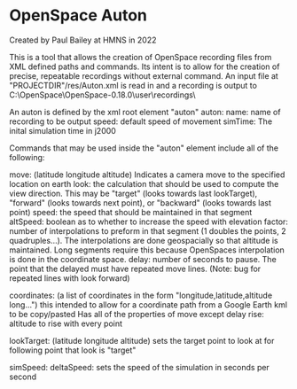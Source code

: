 # OpenSpace Auton
Created by Paul Bailey at HMNS in 2022

This is a tool that allows the creation of OpenSpace recording files from XML defined paths and commands. Its intent is to allow for the creation of precise, repeatable recordings without external command.
An input file at "PROJECTDIR"/res/Auton.xml is read in and a recording is output to C:\OpenSpace\OpenSpace-0.18.0\user\recordings\

An auton is defined by the xml root element "auton"
auton:
	name: name of recording to be output
	speed: default speed of movement
	simTime: The inital simulation time in j2000

Commands that may be used inside the "auton" element include all of the following:

move: (latitude longitude altitude)
Indicates a camera move to the specified location on earth
	look: the calculation that should be used to compute the view direction. This may be "target" (looks towards last lookTarget), "forward" (looks towards next point), or "backward" (looks towards last point)
	speed: the speed that should be maintained in that segment
	altSpeed: boolean as to whether to increase the speed with elevation
	factor: number of interpolations to preform in that segment (1 doubles the points, 2 quadruples...). The interpolations are done geospacially so that altitude is maintained. Long segments require this because OpenSpaces interpolation is done in the coordinate space.
	delay: number of seconds to pause. The point that the delayed must have repeated move lines. (Note: bug for repeated lines with look forward)

coordinates: (a list of coordinates in the form "longitude,latitude,altitude long...") this intended to allow for a coordinate path from a Google Earth kml to be copy/pasted
	Has all of the properties of move except delay
	rise: altitude to rise with every point

lookTarget: (latitude longitude altitude) sets the target point to look at for following point that look is "target"

simSpeed:
	deltaSpeed: sets the speed of the simulation in seconds per second